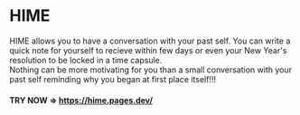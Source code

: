# HIME
 HIME allows you to have a conversation with your past self.
 You can write a quick note for yourself to recieve within few days or even your New Year's resolution to be locked in a time capsule.<br>
 Nothing can be more motivating for you than a small conversation with your past self reminding why you began at first place itself!!!
 
 #### TRY NOW => https://hime.pages.dev/
	
	



